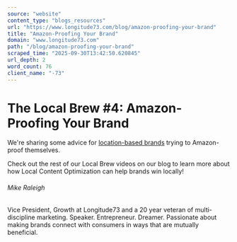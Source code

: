 ```yaml
---
source: "website"
content_type: "blogs_resources"
url: "https://www.longitude73.com/blog/amazon-proofing-your-brand"
title: "Amazon-Proofing Your Brand"
domain: "www.longitude73.com"
path: "/blog/amazon-proofing-your-brand"
scraped_time: "2025-09-30T13:42:50.620845"
url_depth: 2
word_count: 76
client_name: "-73"
---
```


# The Local Brew #4: Amazon-Proofing Your Brand

We're sharing some advice for [location-based brands](/blog/the-local-brew-57-state-of-retail-more-renaissance-than-apocalypse) trying to Amazon-proof themselves.

Check out the rest of our Local Brew videos on our blog to learn more about how Local Content Optimization can help brands win locally!

###### Mike Raleigh

Vice President, Growth at Longitude73 and a 20 year veteran of multi-discipline marketing. Speaker. Entrepreneur. Dreamer. Passionate about making brands connect with consumers in ways that are mutually beneficial.